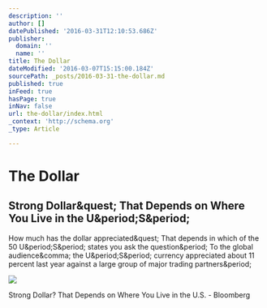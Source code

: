 ```yaml
---
description: ''
author: []
datePublished: '2016-03-31T12:10:53.686Z'
publisher:
  domain: ''
  name: ''
title: The Dollar
dateModified: '2016-03-07T15:15:00.184Z'
sourcePath: _posts/2016-03-31-the-dollar.md
published: true
inFeed: true
hasPage: true
inNav: false
url: the-dollar/index.html
_context: 'http://schema.org'
_type: Article

---
```

# The Dollar

<article style=""><h1>Strong Dollar&amp;quest; That Depends on Where You Live in the U&amp;period;S&amp;period;</h1><p>How much has the dollar appreciated&amp;quest; That depends in which of the 50 U&amp;period;S&amp;period; states you ask the question&amp;period; To the global audience&amp;comma; the U&amp;period;S&amp;period; currency appreciated about 11 percent last year against a large group of major trading partners&amp;period;</p><img src="http://assets.bwbx.io/images/inhQWNMmQsnc/v1/-1x-1.jpg" /></article>

Strong Dollar? That Depends on Where You Live in the U.S. - Bloomberg
